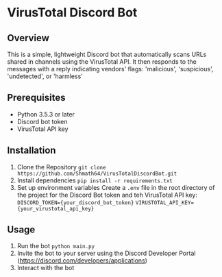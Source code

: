 ﻿# VirusTotal Discord Bot

## Overview
This is a simple, lightweight Discord bot that automatically scans URLs shared in channels using the VirusTotal API. It then responds to the messages with a reply indicating vendors' flags: 'malicious', 'suspicious', 'undetected', or 'harmless'

## Prerequisites
- Python 3.5.3 or later
- Discord bot token
- VirusTotal API key

## Installation
1. Clone the Repository
    `git clone https://github.com/Shmath64/VirusTotalDiscordBot.git` 
2. Install dependencies
    `pip install -r requirements.txt`
3. Set up environment variables
    Create a `.env` file in the root directory of the project for the Discord Bot token and teh VirusTotal API key:
    `DISCORD_TOKEN={your_discord_bot_token}`
    `VIRUSTOTAL_API_KEY={your_virustotal_api_key}`

## Usage
1. Run the bot
    `python main.py`
2. Invite the bot to your server using the Discord Developer Portal 
    (https://discord.com/developers/applications)
3. Interact with the bot

